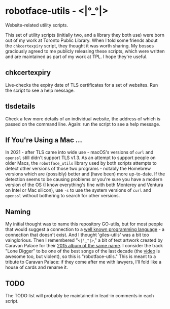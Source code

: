 # robotface-utils - <|°_°|>

Website-related utility scripts.

This set of utility scripts (initially two, and a library they both use)
were born out of my work at Toronto Public Library.  When I told some
friends about the `chkcertexpiry` script, they thought it was worth
sharing.  My bosses graciously agreed to me publicly releasing these
scripts, which were written and are maintained as part of my work at TPL.
I hope they're useful.

## chkcertexpiry

Live-checks the expiry date of TLS certificates for a set of websites.
Run the script to see a help message.

## tlsdetails

Check a few more details of an individual website, the address of which is
passed on the command line.  Again: run the script to see a help message.

## If You're Using a Mac ...

In 2021 - after TLS came into wide use - macOS's versions of `curl` and
`openssl` still didn't support TLS v1.3.  As an attempt to support people
on older Macs, the `robotface_utils` library used by both scripts attempts
to detect other versions of those two programs - notably the Homebrew
versions which are (possibly) better and (have been) more up-to-date.  If
the detection seems to be causing problems or you're sure you have a modern
version of the OS (I know everything's fine with both Monterey and Ventura
on Intel or Mac silicon), use `-s` to use the system versions of `curl` and
`openssl` without bothering to search for other versions.

## Naming

My initial thought was to name this repository GO-utils, but for most
people that would suggest a connection to a <a
href="https://en.wikipedia.org/wiki/Go_(programming_language)">well known
programming language</a> - a connection that doesn't exist.  And I thought
'giles-utils' was a bit too vainglorious.  Then I remembered "`<|°_°|>`,"
a bit of text artwork created by Caravan Palace for their <a
href="https://en.wikipedia.org/wiki/Robot_Face">2015 album of the same
name</a>.  I consider the track "Lone Digger" to be one of the best songs
of the last decade (the <a
href="https://www.youtube.com/watch?v=UbQgXeY_zi4">video</a> is awesome too,
but violent), so this is "robotface-utils."  This is meant to a tribute to
Caravan Palace: if they come after me with lawyers, I'll fold like a house
of cards and rename it.

## TODO

The TODO list will probably be maintained in lead-in comments in each
script.

